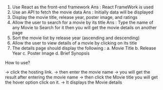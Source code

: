 1. Use React as the front-end framework
   Ans : React FrameWork is used
2. Use an API to fetch the movie data
   Ans : Initially data will be displayed
3. Display the movie title, release year, poster image, and ratings
4. Allow the user to search for a movie by its title
   Ans : Type the name of any Movie to Search for it then you will get the movie details on another page
5. Sort the movie list by release year (ascending and descending)
6. Allow the user to view details of a movie by clicking on its title
7. The details page should display the following :
   a. Movie Title
   b. Release Year
   c. Poster Image
   d. Brief Synopsis

How to use?

-> click the hosting link.
-> then enter the movie name
-> you will get the result after entering the movie name
-> then click the Movie title you will get the hover option click on it.
-> It displays the Movie details
